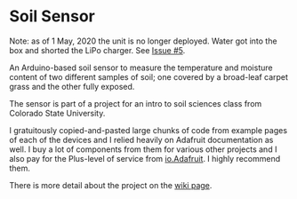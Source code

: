 # Soil Sensor
Note: as of 1 May, 2020 the unit is no longer deployed. Water got into the box and shorted the LiPo charger. See [Issue #5](https://github.com/OilSlick/soil_sensor_socr/issues/5#issue-611115337). 

An Arduino-based soil sensor to measure the temperature and moisture content of two different samples of soil; one covered by a broad-leaf carpet grass and the other fully exposed. 

The sensor is part of a project for an intro to soil sciences class from Colorado State University. 

I gratuitously copied-and-pasted large chunks of code from example pages of each of the devices and I relied heavily on Adafruit documentation as well. I buy a lot of components from them for various other projects and I also pay for the Plus-level of service from [io.Adafruit](https://io.adafruit.com/). I highly recommend them.

There is more detail about the project on the [wiki page](https://github.com/OilSlick/soil_sensor_socr/wiki/Home/).
